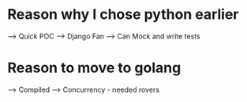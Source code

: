 # Reason why I chose python earlier

--> Quick POC
--> Django Fan
--> Can Mock and write tests


# Reason to move to golang

--> Compiled
--> Concurrency - needed rovers